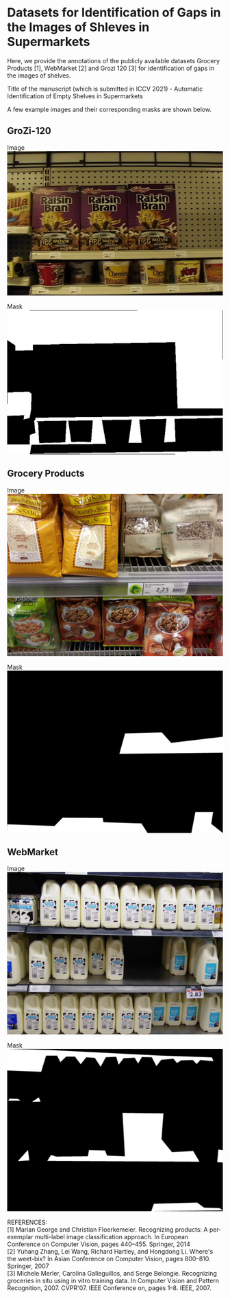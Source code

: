# Datasets for Identification of Gaps in the Images of Shleves in Supermarkets

Here, we provide the annotations of the publicly available datasets Grocery Products [1], WebMarket [2] and Grozi 120 [3] for identification of gaps in the images of shelves.

Title of the manuscript (which is submitted in ICCV 2021) - Automatic Identification of Empty Shelves in Supermarkets

A few example images and their corresponding masks are shown below.

## GroZi-120

Image
![Alt text](./GroZi-120/Train/Images/001.jpg?raw=true "Title")

Mask
![Alt text](./001.jpg?raw=true "Title")


## Grocery Products

Image
![Alt text](./268_Image.jpg?raw=true "Title")

Mask
![Alt text](./268.jpg?raw=true "Title")


## WebMarket

Image
![Alt text](./WebMarket/Train/Images/db251.jpg?raw=true "Title")

Mask
![Alt text](./db251.jpg?raw=true "Title")

REFERENCES:</br>
[1] Marian George and Christian Floerkemeier. Recognizing products: A per-exemplar multi-label image classification approach. In European Conference on Computer Vision, pages 440–455. Springer, 2014 </br>
[2] Yuhang Zhang, Lei Wang, Richard Hartley, and Hongdong Li. Where's the weet-bix? In Asian Conference on Computer Vision, pages 800–810. Springer, 2007 </br>
[3] Michele Merler, Carolina Galleguillos, and Serge Belongie. Recognizing groceries in situ using in vitro training data. In Computer Vision and Pattern Recognition, 2007. CVPR'07. IEEE Conference on, pages 1–8. IEEE, 2007. </br>

